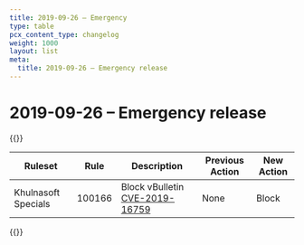 ```yaml
---
title: 2019-09-26 – Emergency
type: table
pcx_content_type: changelog
weight: 1000
layout: list
meta:
  title: 2019-09-26 – Emergency release
---
```


# 2019-09-26 – Emergency release

{{<table-wrap>}}
<table style="width: 100%">
  <thead>
    <tr>
      <th>Ruleset</th>
      <th>Rule</th>
      <th>Description</th>
      <th>Previous Action</th>
      <th>New Action</th>
    </tr>
  </thead>
  <tbody>
    <tr>
      <td>Khulnasoft Specials</td>
      <td>100166</td>
      <td>
        Block vBulletin
        <a href="https://nvd.nist.gov/vuln/detail/CVE-2019-16759"
          >CVE-2019-16759</a
        >
      </td>
      <td>None</td>
      <td>Block</td>
    </tr>
  </tbody>
</table>
{{</table-wrap>}}
